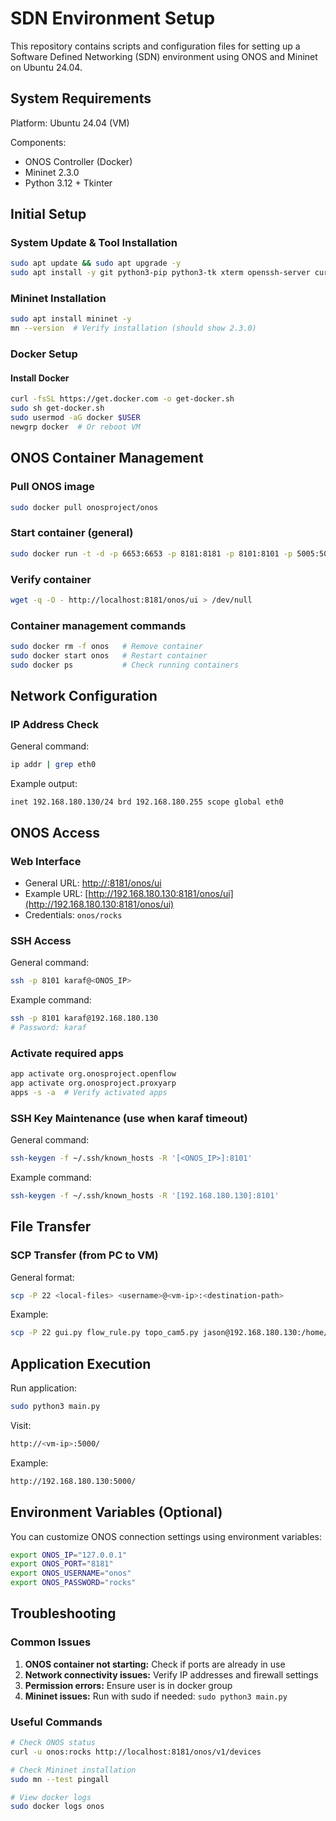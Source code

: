 # SDN Environment Setup

This repository contains scripts and configuration files for setting up a Software Defined Networking (SDN) environment using ONOS and Mininet on Ubuntu 24.04.

## System Requirements

Platform: Ubuntu 24.04 (VM)

Components:

* ONOS Controller (Docker)
* Mininet 2.3.0
* Python 3.12 + Tkinter

## Initial Setup

### System Update & Tool Installation

```bash
sudo apt update && sudo apt upgrade -y
sudo apt install -y git python3-pip python3-tk xterm openssh-server curl
```

### Mininet Installation

```bash
sudo apt install mininet -y
mn --version  # Verify installation (should show 2.3.0)
```

### Docker Setup

#### Install Docker

```bash
curl -fsSL https://get.docker.com -o get-docker.sh
sudo sh get-docker.sh
sudo usermod -aG docker $USER
newgrp docker  # Or reboot VM
```

## ONOS Container Management

### Pull ONOS image

```bash
sudo docker pull onosproject/onos
```

### Start container (general)

```bash
sudo docker run -t -d -p 6653:6653 -p 8181:8181 -p 8101:8101 -p 5005:5005 -p 830:830 --name onos onosproject/onos
```

### Verify container

```bash
wget -q -O - http://localhost:8181/onos/ui > /dev/null
```

### Container management commands

```bash
sudo docker rm -f onos   # Remove container
sudo docker start onos   # Restart container
sudo docker ps           # Check running containers
```

## Network Configuration

### IP Address Check

General command:

```bash
ip addr | grep eth0
```

Example output:

```
inet 192.168.180.130/24 brd 192.168.180.255 scope global eth0
```

## ONOS Access

### Web Interface

* General URL: [http://](http://<your-vm-ip>:8181/onos/ui)[:8181/onos/ui](http://<your-vm-ip>:8181/onos/ui)
* Example URL: [http://192.168.180.130:8181/onos/ui](http://192.168.180.130:8181/onos/ui)
* Credentials: `onos/rocks`

### SSH Access

General command:

```bash
ssh -p 8101 karaf@<ONOS_IP>
```

Example command:

```bash
ssh -p 8101 karaf@192.168.180.130
# Password: karaf
```

### Activate required apps

```bash
app activate org.onosproject.openflow
app activate org.onosproject.proxyarp
apps -s -a  # Verify activated apps
```

### SSH Key Maintenance (use when karaf timeout)

General command:

```bash
ssh-keygen -f ~/.ssh/known_hosts -R '[<ONOS_IP>]:8101'
```

Example command:

```bash
ssh-keygen -f ~/.ssh/known_hosts -R '[192.168.180.130]:8101'
```

## File Transfer

### SCP Transfer (from PC to VM)

General format:

```bash
scp -P 22 <local-files> <username>@<vm-ip>:<destination-path>
```

Example:

```bash
scp -P 22 gui.py flow_rule.py topo_cam5.py jason@192.168.180.130:/home/jason/SDN
```

## Application Execution

Run application:

```bash
sudo python3 main.py
```

Visit:

```bash
http://<vm-ip>:5000/
```

Example:

```bash
http://192.168.180.130:5000/
```

## Environment Variables (Optional)

You can customize ONOS connection settings using environment variables:

```bash
export ONOS_IP="127.0.0.1"
export ONOS_PORT="8181"
export ONOS_USERNAME="onos"
export ONOS_PASSWORD="rocks"
```

## Troubleshooting

### Common Issues

1. **ONOS container not starting:** Check if ports are already in use
2. **Network connectivity issues:** Verify IP addresses and firewall settings
3. **Permission errors:** Ensure user is in docker group
4. **Mininet issues:** Run with sudo if needed: `sudo python3 main.py`

### Useful Commands

```bash
# Check ONOS status
curl -u onos:rocks http://localhost:8181/onos/v1/devices

# Check Mininet installation
sudo mn --test pingall

# View docker logs
sudo docker logs onos
```
